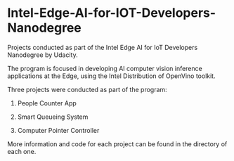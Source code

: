 # Intel-Edge-AI-for-IOT-Developers-Nanodegree
Projects conducted as part of the Intel Edge AI for IoT Developers Nanodegree by Udacity.

The program is focused in developing AI computer vision inference applications at the Edge, using the Intel Distribution of OpenVino toolkit.

Three projects were conducted as part of the program:

1. People Counter App

2. Smart Queueing System

3. Computer Pointer Controller

More information and code for each project can be found in the directory of each one.
